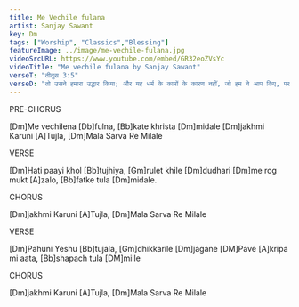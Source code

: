 ```yaml
---
title: Me Vechile fulana
artist: Sanjay Sawant
key: Dm
tags: ["Worship", "Classics","Blessing"]
featureImage: ../image/me-vechile-fulana.jpg
videoSrcURL: https://www.youtube.com/embed/GR32eoZVsYc
videoTitle: "Me vechile fulana by Sanjay Sawant"
verseT: "तीतुस 3:5"
verseD: "तो उसने हमारा उद्धार किया; और यह धर्म के कामों के कारण नहीं, जो हम ने आप किए, पर अपनी दया के अनुसार नए जन्म के स्‍नान और पवित्र आत्मा के हमें नया बनाने के द्वारा हुआ।"
---
```


PRE-CHORUS

[Dm]Me vechilena [Db]fulna, 
[Bb]kate khrista [Dm]midale
[Dm]jakhmi Karuni [A]Tujla, 
[Dm]Mala Sarva Re Milale


VERSE

[Dm]Hati paayi khol [Bb]tujhiya, 
[Gm]rulet khile [Dm]dudhari 
[Dm]me rog mukt [A]zalo, 
[Bb]fatke tula [Dm]midale.


CHORUS

[Dm]jakhmi Karuni [A]Tujla, 
[Dm]Mala Sarva Re Milale


VERSE

[Dm]Pahuni Yeshu [Bb]tujala, 
[Gm]dhikkarile [Dm]jagane 
[DM]Pave [A]kripa mi aata, 
[Bb]shapach tula [DM]mille


CHORUS

[Dm]jakhmi Karuni [A]Tujla, 
[Dm]Mala Sarva Re Milale